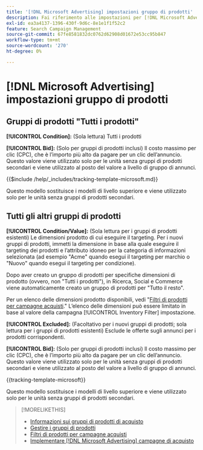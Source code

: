 ```yaml
---
title: '[!DNL Microsoft Advertising] impostazioni gruppo di prodotti'
description: Fai riferimento alle impostazioni per [!DNL Microsoft Advertising] gruppi di prodotti.
exl-id: ea3a4137-1396-430f-9d6c-8e1e1f1f52c2
feature: Search Campaign Management
source-git-commit: 67fe8581832dc0762d62908d01672e53cc95b847
workflow-type: tm+mt
source-wordcount: '270'
ht-degree: 0%

---
```


# [!DNL Microsoft Advertising] impostazioni gruppo di prodotti

## Gruppi di prodotti &quot;Tutti i prodotti&quot;

**[!UICONTROL Condition]:** (Sola lettura) Tutti i prodotti

**[!UICONTROL Bid]:** (Solo per gruppi di prodotti inclusi) Il costo massimo per clic (CPC), che è l’importo più alto da pagare per un clic dell’annuncio. Questo valore viene utilizzato solo per le unità senza gruppi di prodotti secondari e viene utilizzato al posto del valore a livello di gruppo di annunci.

<!-- **[!UICONTROL Tracking Template]:** -->

{{$include /help/_includes/tracking-template-microsoft.md}}

Questo modello sostituisce i modelli di livello superiore e viene utilizzato solo per le unità senza gruppi di prodotti secondari.

## Tutti gli altri gruppi di prodotti

**[!UICONTROL Condition/Value]:** (Sola lettura per i gruppi di prodotti esistenti) Le dimensioni prodotto di cui eseguire il targeting. Per i nuovi gruppi di prodotti, immetti la dimensione in base alla quale eseguire il targeting dei prodotti e l’attributo idoneo per la categoria di informazioni selezionata (ad esempio &quot;Acme&quot; quando esegui il targeting per marchio o &quot;Nuovo&quot; quando esegui il targeting per condizione).

Dopo aver creato un gruppo di prodotti per specifiche dimensioni di prodotto (ovvero, non &quot;Tutti i prodotti&quot;), in Ricerca, Social e Commerce viene automaticamente creato un gruppo di prodotti per &quot;Tutto il resto&quot;.

Per un elenco delle dimensioni prodotto disponibili, vedi &quot;[Filtri di prodotti per campagne acquisti](/help/search-social-commerce/campaign-management/campaigns/shopping-campaign-product-filters.md).&quot; L’elenco delle dimensioni può essere limitato in base al valore della campagna [!UICONTROL Inventory Filter] impostazione.

**[!UICONTROL Excluded]:** (Facoltativo per i nuovi gruppi di prodotti; sola lettura per i gruppi di prodotti esistenti) Esclude le offerte sugli annunci per i prodotti corrispondenti.

**[!UICONTROL Bid]:** (Solo per gruppi di prodotti inclusi) Il costo massimo per clic (CPC), che è l’importo più alto da pagare per un clic dell’annuncio. Questo valore viene utilizzato solo per le unità senza gruppi di prodotti secondari e viene utilizzato al posto del valore a livello di gruppo di annunci.

<!-- **[!UICONTROL Tracking Template]:** -->

<!-- ExL can't handle the same include twice in the same file, so using a snippet for the second occurrence.

{{$include /help/_includes/tracking-template-microsoft.md}}
-->

{{tracking-template-microsoft}}

Questo modello sostituisce i modelli di livello superiore e viene utilizzato solo per le unità senza gruppi di prodotti secondari.

>[!MORELIKETHIS]
>
>* [Informazioni sui gruppi di prodotti di acquisto](product-group-about.md)
>* [Gestire i gruppi di prodotti](product-group-manage.md)
>* [Filtri di prodotti per campagne acquisti](/help/search-social-commerce/campaign-management/campaigns/shopping-campaign-product-filters.md)
>* [Implementare [!DNL Microsoft Advertising] campagne di acquisto](/help/search-social-commerce/campaign-management/special-campaign-types/microsoft-shopping-campaigns.md)

